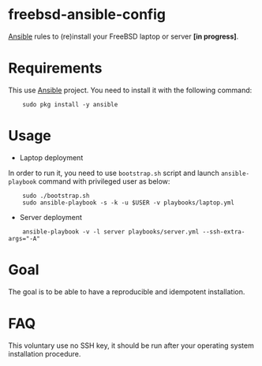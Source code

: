 # freebsd-ansible-config

[Ansible][1] rules to (re)install your FreeBSD laptop or server **[in progress]**.

Requirements
============

This use [Ansible][1] project. You need to install it with the following
command:

```
    sudo pkg install -y ansible
```

Usage
=====

* Laptop deployment

In order to run it, you need to use `bootstrap.sh` script and launch
`ansible-playbook` command with privileged user as below:

```
    sudo ./bootstrap.sh
    sudo ansible-playbook -s -k -u $USER -v playbooks/laptop.yml
```

* Server deployment

```
    ansible-playbook -v -l server playbooks/server.yml --ssh-extra-args="-A"
```

Goal
====

The goal is to be able to have a reproducible and idempotent installation.

FAQ
===

This voluntary use no SSH key, it should be run after your operating system 
installation procedure.

[1]: https://www.ansible.com
